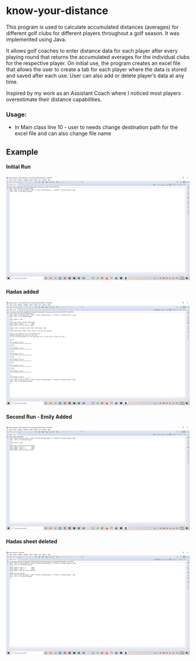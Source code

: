 # know-your-distance
This program is used to calculate accumulated distances (averages) for different golf clubs for different players throughout a golf season. It was implemented using Java.

It allows golf coaches to enter distance data for each player after every playing round that returns the accumulated averages for the individual clubs for the respective
player.
On initial use, the program creates an excel file that allows the user to create a tab for each player where the data is stored and saved after each use.
User can also add or delete player’s data at any time.

Inspired by my work as an Assistant Coach where I noticed most players overestimate their distance capabilities. 

### Usage:
* In Main class line 10 - user to needs change destination path for the excel file and can also change file name

## Example

#### Initial Run
![](Images/InitialRun.png)


#### Hadas added
![](Images/HadasAdded.png)


#### Second Run - Emily Added
![](Images/EmilyAdded.png)


#### Hadas sheet deleted
![](Images/HadasDeleted.png)
